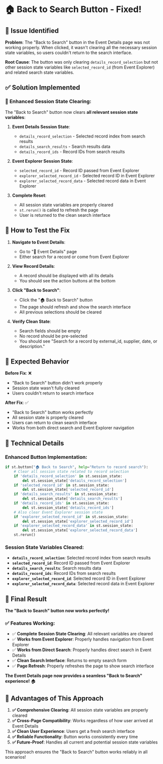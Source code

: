 # 🏠 Back to Search Button - Fixed!

## 🎯 **Issue Identified**

**Problem**: The "Back to Search" button in the Event Details page was not working properly. When clicked, it wasn't clearing all the necessary session state variables, so users couldn't return to the search interface.

**Root Cause**: The button was only clearing `details_record_selection` but not other session state variables like `selected_record_id` (from Event Explorer) and related search state variables.

## ✅ **Solution Implemented**

### 🔧 **Enhanced Session State Clearing:**

The "Back to Search" button now clears **all relevant session state variables**:

1. **Event Details Session State**:
   - `details_record_selection` - Selected record index from search results
   - `details_search_results` - Search results data
   - `details_record_ids` - Record IDs from search results

2. **Event Explorer Session State**:
   - `selected_record_id` - Record ID passed from Event Explorer
   - `explorer_selected_record_id` - Selected record ID in Event Explorer
   - `explorer_selected_record_data` - Selected record data in Event Explorer

3. **Complete Reset**:
   - All session state variables are properly cleared
   - `st.rerun()` is called to refresh the page
   - User is returned to the clean search interface

## 🧪 **How to Test the Fix**

1. **Navigate to Event Details**: 
   - Go to "🧬 Event Details" page
   - Either search for a record or come from Event Explorer

2. **View Record Details**:
   - A record should be displayed with all its details
   - You should see the action buttons at the bottom

3. **Click "Back to Search"**:
   - Click the "🏠 Back to Search" button
   - The page should refresh and show the search interface
   - All previous selections should be cleared

4. **Verify Clean State**:
   - Search fields should be empty
   - No record should be pre-selected
   - You should see "Search for a record by external_id, supplier, date, or description."

## 🎯 **Expected Behavior**

**Before Fix**: ❌ 
- "Back to Search" button didn't work properly
- Session state wasn't fully cleared
- Users couldn't return to search interface

**After Fix**: ✅ 
- "Back to Search" button works perfectly
- All session state is properly cleared
- Users can return to clean search interface
- Works from both direct search and Event Explorer navigation

## 🔧 **Technical Details**

### **Enhanced Button Implementation**:
```python
if st.button("🏠 Back to Search", help="Return to record search"):
    # Clear all session state related to record selection
    if 'details_record_selection' in st.session_state:
        del st.session_state['details_record_selection']
    if 'selected_record_id' in st.session_state:
        del st.session_state['selected_record_id']
    if 'details_search_results' in st.session_state:
        del st.session_state['details_search_results']
    if 'details_record_ids' in st.session_state:
        del st.session_state['details_record_ids']
    # Also clear Event Explorer session state
    if 'explorer_selected_record_id' in st.session_state:
        del st.session_state['explorer_selected_record_id']
    if 'explorer_selected_record_data' in st.session_state:
        del st.session_state['explorer_selected_record_data']
    st.rerun()
```

### **Session State Variables Cleared**:
- **`details_record_selection`**: Selected record index from search results
- **`selected_record_id`**: Record ID passed from Event Explorer
- **`details_search_results`**: Search results data
- **`details_record_ids`**: Record IDs from search results
- **`explorer_selected_record_id`**: Selected record ID in Event Explorer
- **`explorer_selected_record_data`**: Selected record data in Event Explorer

## 🎉 **Final Result**

**The "Back to Search" button now works perfectly!**

### ✅ **Features Working**:
- ✅ **Complete Session State Clearing**: All relevant variables are cleared
- ✅ **Works from Event Explorer**: Properly handles navigation from Event Explorer
- ✅ **Works from Direct Search**: Properly handles direct search in Event Details
- ✅ **Clean Search Interface**: Returns to empty search form
- ✅ **Page Refresh**: Properly refreshes the page to show search interface

**The Event Details page now provides a seamless "Back to Search" experience!** 🏠

## 🚀 **Advantages of This Approach**

1. **✅ Comprehensive Clearing**: All session state variables are properly cleared
2. **✅ Cross-Page Compatibility**: Works regardless of how user arrived at Event Details
3. **✅ Clean User Experience**: Users get a fresh search interface
4. **✅ Reliable Functionality**: Button works consistently every time
5. **✅ Future-Proof**: Handles all current and potential session state variables

This approach ensures the "Back to Search" button works reliably in all scenarios!

